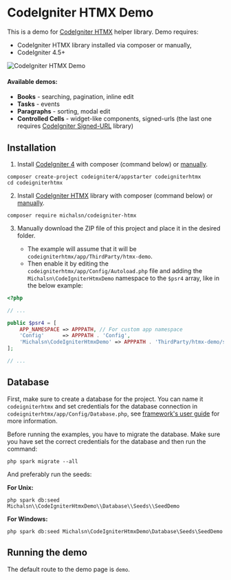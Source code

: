 # CodeIgniter HTMX Demo

This is a demo for [CodeIgniter HTMX](https://github.com/michalsn/codeigniter-htmx) helper library. Demo requires:

- CodeIgniter HTMX library installed via composer or manually,
- CodeIgniter 4.5+

![CodeIgniter HTMX Demo](demo.gif)

#### Available demos:

- **Books** - searching, pagination, inline edit
- **Tasks** - events
- **Paragraphs** - sorting, modal edit
- **Controlled Cells** - widget-like components, signed-urls (the last one requires [CodeIgniter Signed-URL](https://github.com/michalsn/codeigniter-signed-url) library)

## Installation

1. Install [CodeIgniter 4](https://codeigniter.com/) with composer (command below) or [manually](https://codeigniter.com/user_guide/installation/installing_manual.html). 
```console
composer create-project codeigniter4/appstarter codeigniterhtmx
cd codeigniterhtmx
```
2. Install [CodeIgniter HTMX](https://github.com/michalsn/codeigniter-htmx) library with composer (command below) or [manually](https://michalsn.github.io/codeigniter-htmx/installation/#manual-installation).
```console
composer require michalsn/codeigniter-htmx
```
3. Manually download the ZIP file of this project and place it in the desired folder. 

   - The example will assume that it will be `codeigniterhtmx/app/ThirdParty/htmx-demo`. 
   - Then enable it by editing the `codeigniterhtmx/app/Config/Autoload.php` file and adding the `Michalsn\CodeIgniterHtmxDemo` namespace to the `$psr4` array, like in the below example:

```php
<?php

// ...

public $psr4 = [
    APP_NAMESPACE => APPPATH, // For custom app namespace
    'Config'      => APPPATH . 'Config',
    'Michalsn\CodeIgniterHtmxDemo' => APPPATH . 'ThirdParty/htmx-demo/src',
];

// ...
```

## Database

First, make sure to create a database for the project. You can name it `codeigniterhtmx` and set credentials for the database connection in `codeigniterhtmx/app/Config/Database.php`, see [framework's user guide](https://codeigniter.com/user_guide/database/configuration.html) for more information.

Before running the examples, you have to migrate the database. Make sure you have set the correct credentials for the database and then run the command:
```console
php spark migrate --all
```

And preferably run the seeds:

**For Unix:**
```console
php spark db:seed Michalsn\\CodeIgniterHtmxDemo\\Database\\Seeds\\SeedDemo
```

**For Windows:**
```console
php spark db:seed Michalsn\CodeIgniterHtmxDemo\Database\Seeds\SeedDemo
```

## Running the demo

The default route to the demo page is `demo`.